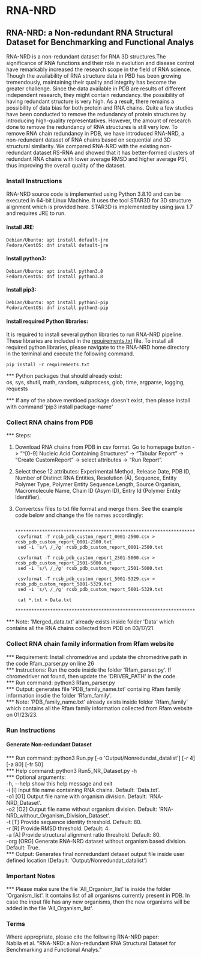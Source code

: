 # RNA-NRD 

## RNA-NRD: a Non-redundant RNA Structural Dataset for Benchmarking and Functional Analys  
RNA-NRD is a non-redundant dataset for RNA 3D structures.The significance of RNA functions and their role in evolution and disease control have remarkably increased the research scope in the field of RNA science. Though the availability of RNA structure data in PBD has been growing tremendously, maintaining their quality and integrity has become the greater challenge. Since the data available in PDB are results of different independent research, they might contain redundancy. the possibility of having redundant structure is very high. As a result, there remains a possibility of data bias for both protein and RNA chains. Quite a few studies have been conducted to remove the redundancy of protein structures by introducing high-quality representatives. However, the amount of research done to remove the redundancy of RNA structures is still very low. To remove RNA chain redundancy in PDB, we have introduced RNA-NRD, a non-redundant dataset of RNA chains based on sequential and 3D structural similarity. We compared RNA-NRD with the existing non-redundant dataset RS-RNA and showed that it has better-formed clusters of redundant RNA chains with lower average RMSD and higher average PSI, thus improving the overall quality of the dataset.

### Install Instructions 
RNA-NRD source code is implemented using Python 3.8.10 and can be executed in 64-bit Linux Machine. It uses the tool STAR3D for 3D structure alignment which is provided here. STAR3D is implemented by using java 1.7 and requires JRE to run.


#### Install JRE:  
```
Debian/Ubuntu: apt install default-jre
Fedora/CentOS: dnf install default-jre 
```

#### Install python3:
```
Debian/Ubuntu: apt install python3.8  
Fedora/CentOS: dnf install python3.8 
```

#### Install pip3: 
```
Debian/Ubuntu: apt install python3-pip  
Fedora/CentOS: dnf install python3-pip  
```

#### Install required Python libraries:  
It is required to install several python libraries to run RNA-NRD pipeline. These libraries are included in the [requirements.txt](requirements.txt) file. To install all required python libraries, please navigate to the RNA-NRD home directory in the terminal and execute the following command.

```
pip install -r requirements.txt
``` 

*** Python packages that should already exist:  
os, sys, shutil, math, random, subprocess, glob, time, argparse, logging, requests  
  
*** If any of the above mentioed package doesn't exist, then please install with command 'pip3 install package-name'



### Collect RNA chains from PDB
*** Steps:
1. Download RNA chains from PDB in csv format. Go to homepage button -> “^[0-9] Nucleic Acid Containing Structures” -> “Tabular Report” -> “Create CustomReport” -> select attributes -> “Run Report”.
2. Select these 12 attributes: Experimental Method, Release Date, PDB ID, Number of Distinct RNA Entities, Resolution (Å), Sequence, Entity Polymer Type, Polymer Entity Sequence Length, Source Organism, Macromolecule Name, Chain ID (Asym ID), Entry Id (Polymer Entity Identifier).
3. Convertcsv files to txt file format and merge them. See the example code below and change the file names accordingly:
		
		****************************************************************************************
		csvformat -T rcsb_pdb_custom_report_0001-2500.csv > rcsb_pdb_custom_report_0001-2500.txt
		sed -i 's/\ /_/g' rcsb_pdb_custom_report_0001-2500.txt

		csvformat -T rcsb_pdb_custom_report_2501-5000.csv > rcsb_pdb_custom_report_2501-5000.txt
		sed -i 's/\ /_/g' rcsb_pdb_custom_report_2501-5000.txt

		csvformat -T rcsb_pdb_custom_report_5001-5329.csv > rcsb_pdb_custom_report_5001-5329.txt
		sed -i 's/\ /_/g' rcsb_pdb_custom_report_5001-5329.txt

		cat *.txt > Data.txt
		****************************************************************************************
		
*** Note: 'Merged_data.txt' already exists inside folder 'Data' which contains all the RNA chains collected from PDB on 03/17/21.



### Collect RNA chain family information from Rfam website   
*** Requirement: Install chromedrive and update the chromedrive path in the code Rfam_parser.py on line 26   
*** Instructions: Run the code inside the folder 'Rfam_parser.py'. If chromedriver not found, then update the 'DRIVER_PATH' in the code.     
*** Run command: python3 Rfam_parser.py  
*** Output: generates file 'PDB_family_name.txt' contaiing Rfam family information insdie the folder 'Rfam_family'.   
*** Note: 'PDB_family_name.txt' already exists inside folder 'Rfam_family' which contains all the Rfam family information collected from Rfam website on 01/23/23.     


### Run Instructions
  
#### Generate Non-redundant Dataset  
  
*** Run command: python3 Run.py [-o 'Output/Nonredundat_datalist'] [-r 4] [-a 80] [-fr 50]  
*** Help command: python3 Run5_NR_Dataset.py -h  
*** Optional arguments:  
  -h, --help  show this help message and exit  
  -i [I]      Input file name containing RNA chains. Default: 'Data.txt'.  
  -o1 [O1]    Output file name with organism division. Default: 'RNA-NRD_Dataset'.  
  -o2 [O2]    Output file name without organism division. Default: 'RNA-NRD_without_Organism_Division_Dataset'.  
  -t [T]      Provide sequence identity threshold. Default: 80.  
  -r [R]      Provide RMSD threshold. Default: 4.  
  -a [A]      Provide structural alignment ratio threshold. Default: 80.  
  -org [ORG]  Generate RNA-NRD dataset without organism based division. Default: True.  
*** Output: Generates final nonredundant detaset output file inside user defined location (Default: 'Output/Nonredundat_datalist')  

            
### Important Notes
*** Please make sure the file 'All_Organism_list' is inside the folder 'Organism_list'. It contains list of all organisms currently present in PDB. In case the input file has any new organisms, then the new organisms will be added in the file 'All_Organism_list'.                


### Terms  
Where appropriate, please cite the following RNA-NRD paper:  
Nabila et al. "RNA-NRD: a Non-redundant RNA Structural Dataset for Benchmarking and Functional Analys."  
